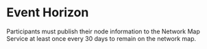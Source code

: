 # Event Horizon

Participants must publish their node information to the Network Map Service at least once every 30 days to remain on the network map.

